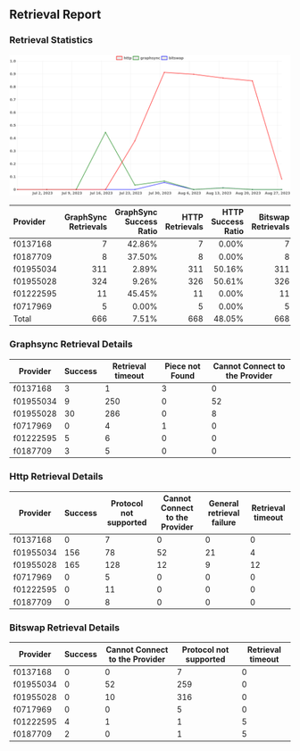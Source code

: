 ## Retrieval Report
### Retrieval Statistics
<img src="https://raw.githubusercontent.com/data-preservation-programs/filplus-checker-assets/main/filecoin-project/filecoin-plus-large-datasets/issues/1734/1693447469443.png"/>

| Provider  | GraphSync Retrievals | GraphSync Success Ratio | HTTP Retrievals | HTTP Success Ratio | Bitswap Retrievals | Bitswap Success Ratio |
| :-------- | -------------------: | ----------------------: | --------------: | -----------------: | -----------------: | --------------------: |
| f0137168  |                    7 |                  42.86% |               7 |              0.00% |                  7 |                 0.00% |
| f0187709  |                    8 |                  37.50% |               8 |              0.00% |                  8 |                25.00% |
| f01955034 |                  311 |                   2.89% |             311 |             50.16% |                311 |                 0.00% |
| f01955028 |                  324 |                   9.26% |             326 |             50.61% |                326 |                 0.00% |
| f01222595 |                   11 |                  45.45% |              11 |              0.00% |                 11 |                36.36% |
| f0717969  |                    5 |                   0.00% |               5 |              0.00% |                  5 |                 0.00% |
| Total     |                  666 |                   7.51% |             668 |             48.05% |                668 |                 0.90% |

### Graphsync Retrieval Details
| Provider  | Success | Retrieval timeout | Piece not Found | Cannot Connect to the Provider |
| --------- | ------- | ----------------- | --------------- | ------------------------------ |
| f0137168  | 3       | 1                 | 3               | 0                              |
| f01955034 | 9       | 250               | 0               | 52                             |
| f01955028 | 30      | 286               | 0               | 8                              |
| f0717969  | 0       | 4                 | 1               | 0                              |
| f01222595 | 5       | 6                 | 0               | 0                              |
| f0187709  | 3       | 5                 | 0               | 0                              |

### Http Retrieval Details
| Provider  | Success | Protocol not supported | Cannot Connect to the Provider | General retrieval failure | Retrieval timeout |
| --------- | ------- | ---------------------- | ------------------------------ | ------------------------- | ----------------- |
| f0137168  | 0       | 7                      | 0                              | 0                         | 0                 |
| f01955034 | 156     | 78                     | 52                             | 21                        | 4                 |
| f01955028 | 165     | 128                    | 12                             | 9                         | 12                |
| f0717969  | 0       | 5                      | 0                              | 0                         | 0                 |
| f01222595 | 0       | 11                     | 0                              | 0                         | 0                 |
| f0187709  | 0       | 8                      | 0                              | 0                         | 0                 |

### Bitswap Retrieval Details
| Provider  | Success | Cannot Connect to the Provider | Protocol not supported | Retrieval timeout |
| --------- | ------- | ------------------------------ | ---------------------- | ----------------- |
| f0137168  | 0       | 0                              | 7                      | 0                 |
| f01955034 | 0       | 52                             | 259                    | 0                 |
| f01955028 | 0       | 10                             | 316                    | 0                 |
| f0717969  | 0       | 0                              | 5                      | 0                 |
| f01222595 | 4       | 1                              | 1                      | 5                 |
| f0187709  | 2       | 0                              | 1                      | 5                 |
